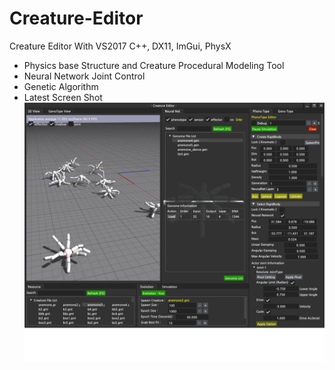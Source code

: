 # Creature-Editor
Creature Editor With VS2017 C++, DX11, ImGui, PhysX
 - Physics base Structure and Creature Procedural Modeling Tool
 - Neural Network Joint Control
 - Genetic Algorithm
- Latest Screen Shot
![](https://github.com/jjuiddong/Creature-Editor/blob/master/Doc/genome%20load.jpg?raw=true)

